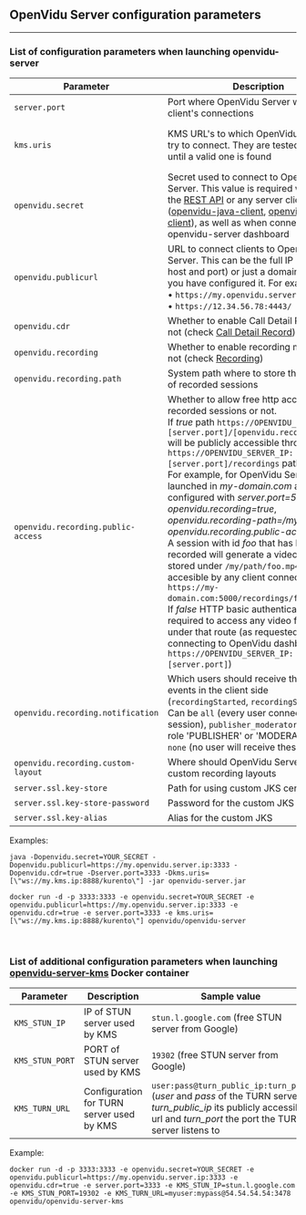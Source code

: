 <h2 id="section-title">OpenVidu Server configuration parameters</h2>
<hr>

### List of configuration parameters when launching openvidu-server

| Parameter                          | Description   										             | Default value   |
| ---------------------------------- | --------------------------------------------------------------- | --------------- |
| `server.port`                      | Port where OpenVidu Server will listen to client's connections  | ***4443***      |
| `kms.uris`                         | KMS URL's to which OpenVidu Server will try to connect. They are tested in order until a valid one is found | ***[\"ws://localhost:8888/kurento\"]***<br>(default value for a KMS running in the same machine as OpenVidu Server) |
| `openvidu.secret`                  | Secret used to connect to OpenVidu Server. This value is required when using the [REST API](/reference-docs/REST-API/) or any server client ([openvidu-java-client](/reference-docs/openvidu-java-client), [openvidu-node-client](/reference-docs/openvidu-node-client)), as well as when connecting to openvidu-server dashboard     | ***MY_SECRET*** |
| `openvidu.publicurl`               | URL to connect clients to OpenVidu Server. This can be the full IP (protocol, host and port) or just a domain name if you have configured it. For example:<br>• `https://my.openvidu.server.com`<br>• `https://12.34.56.78:4443/` | ***local***<br>(with default value _local_ this parameter will be set to `localhost:PORT`, being _PORT_ the param `server.port`) |
| `openvidu.cdr`                     | Whether to enable Call Detail Record or not (check [Call Detail Record](#call-detail-record)) | ***false*** |
| `openvidu.recording`               | Whether to enable recording module or not (check [Recording](/advanced-features/recording/))  | ***false*** |
| `openvidu.recording.path`          | System path where to store the video files of recorded sessions | ***/opt/openvidu/recordings*** |
| `openvidu.recording.public-access` | Whether to allow free http access to recorded sessions or not.<br>If *true* path `https://OPENVIDU_SERVER_IP:[server.port]/[openvidu.recording.path]` will be publicly accessible through `https://OPENVIDU_SERVER_IP:[server.port]/recordings` path.<br>For example, for OpenVidu Server launched in *my-domain.com* and configured with *server.port=5000*, *openvidu.recording=true*, *openvidu.recording-path=/my/path* and *openvidu.recording.public-access=true* : A session with id *foo* that has been recorded will generate a video file locally stored under `/my/path/foo.mp4` and accesible by any client connecting to `https://my-domain.com:5000/recordings/foo.mp4`.<br>If *false* HTTP basic authentication will be required to access any video file stored under that route (as requested when connecting to OpenVidu dashboard on `https://OPENVIDU_SERVER_IP:[server.port]`) | ***false*** |
| `openvidu.recording.notification`  | Which users should receive the recording events in the client side (`recordingStarted`, `recordingStopped`). Can be `all` (every user connected to the session), `publisher_moderator` (users with role 'PUBLISHER' or 'MODERATOR') or `none` (no user will receive these events) | ***publisher_moderator*** |
| `openvidu.recording.custom-layout` | Where should OpenVidu Server look for custom recording layouts  | ***/opt/openvidu/custom-layout*** |
| `server.ssl.key-store`             | Path for using custom JKS certificate                           | _(selfsigned OpenVidu key-store)_ |
| `server.ssl.key-store-password`    | Password for the custom JKS                                     | _(selfsigned OpenVidu password)_  |
| `server.ssl.key-alias`             | Alias for the custom JKS                                        | _(selfsigned OpenVidu alias)_     |

Examples:

```console
java -Dopenvidu.secret=YOUR_SECRET -Dopenvidu.publicurl=https://my.openvidu.server.ip:3333 -Dopenvidu.cdr=true -Dserver.port=3333 -Dkms.uris=[\"ws://my.kms.ip:8888/kurento\"] -jar openvidu-server.jar
```

```console
docker run -d -p 3333:3333 -e openvidu.secret=YOUR_SECRET -e openvidu.publicurl=https://my.openvidu.server.ip:3333 -e openvidu.cdr=true -e server.port=3333 -e kms.uris=[\"ws://my.kms.ip:8888/kurento\"] openvidu/openvidu-server
```

<br>

### List of additional configuration parameters when launching [openvidu-server-kms](https://hub.docker.com/r/openvidu/openvidu-server-kms/) Docker container

| Parameter       | Description                               | Sample value                                       |
| --------------- | ----------------------------------------- | -------------------------------------------------- |
| `KMS_STUN_IP`   | IP of STUN server used by KMS             | `stun.l.google.com` (free STUN server from Google) |
| `KMS_STUN_PORT` | PORT of STUN server used by KMS           | `19302` (free STUN server from Google)             |
| `KMS_TURN_URL`  | Configuration for TURN server used by KMS | `user:pass@turn_public_ip:turn_port` (_user_ and _pass_ of the TURN server, _turn_public_ip_ its publicly accessible url and _turn_port_ the port the TURN server listens to |

Example:

```console
docker run -d -p 3333:3333 -e openvidu.secret=YOUR_SECRET -e openvidu.publicurl=https://my.openvidu.server.ip:3333 -e openvidu.cdr=true -e server.port=3333 -e KMS_STUN_IP=stun.l.google.com -e KMS_STUN_PORT=19302 -e KMS_TURN_URL=myuser:mypass@54.54.54.54:3478 openvidu/openvidu-server-kms
```

<br>